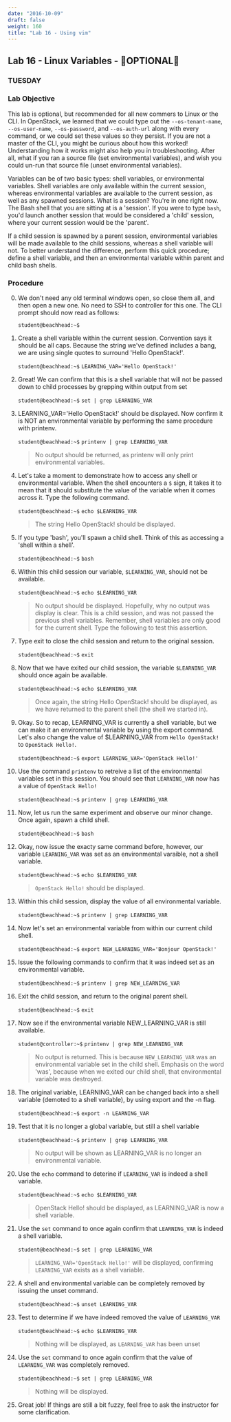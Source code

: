```yaml
---
date: "2016-10-09"
draft: false
weight: 160
title: "Lab 16 - Using vim"
---
```


## Lab 16 - Linux Variables - &#x1F528;OPTIONAL&#x1F528;

### TUESDAY

### Lab Objective

This lab is optional, but recommended for all new commers to Linux or the CLI. In OpenStack, we learned that we could type out the `--os-tenant-name`, `--os-user-name`, `--os-password`, and `--os-auth-url` along with every command, or we could set these values so they persist. If you are not a master of the CLI, you might be curious about how this worked! Understanding how it works might also help you in troubleshooting. After all, what if you ran a source file (set environmental variables), and wish you could un-run that source file (unset environmental variables). 

Variables can be of two basic types: shell variables, or environmental variables. Shell variables are only available within the current session, whereas environmental variables are available to the current session, as well as any spawned sessions. What is a session? You're in one right now. The Bash shell that you are sitting at is a 'session'. If you were to type `bash`, you'd launch another session that would be considered a 'child' session, where your current session would be the 'parent'.

If a child session is spawned by a parent session, environmental variables will be made available to the child sessions, whereas a shell variable will not. To better understand the difference, perform this quick procedure; define a shell variable, and then an environmental variable within parent and child bash shells.

### Procedure

0. We don't need any old terminal windows open, so close them all, and then open a new one. No need to SSH to controller for this one. The CLI prompt should now read as follows:

    `student@beachhead:~$`

0. Create a shell variable within the current session. Convention says it should be all caps. Because the string we've defined includes a bang, we are using single quotes to surround 'Hello OpenStack!'.

    `student@beachhead:~$` `LEARNING_VAR='Hello OpenStack!'`
	
0. Great! We can confirm that this is a shell variable that will not be passed down to child processes by grepping within output from set

    `student@beachhead:~$` `set | grep LEARNING_VAR`
	
0. LEARNING_VAR='Hello OpenStack!' should be displayed. Now confirm it is NOT an environmental variable by performing the same procedure with printenv.

    `student@beachhead:~$` `printenv | grep LEARNING_VAR`
	
    > No output should be returned, as printenv will only print environmental variables.

0. Let's take a moment to demonstrate how to access any shell or environmental variable. When the shell encounters a `$` sign, it takes it to mean that it should substitute the value of the variable when it comes across it. Type the following command.

    `student@beachhead:~$` `echo $LEARNING_VAR`

    > The string Hello OpenStack! should be displayed.

0. If you type 'bash', you'll spawn a child shell. Think of this as accessing a 'shell within a shell'.

    `student@beachhead:~$` `bash`

0. Within this child session our variable, `$LEARNING_VAR`, should not be available.

    `student@beachhead:~$` `echo $LEARNING_VAR`

    > No output should be displayed. 
    > Hopefully, why no output was display is clear. This is a child session, and was not passed the previous shell variables. Remember, shell variables are only good for the current shell. Type the following to test this assertion.
	
0. Type exit to close the child session and return to the original session.

    `student@beachhead:~$` `exit`

0. Now that we have exited our child session, the variable `$LEARNING_VAR` should once again be available. 

    `student@beachhead:~$` `echo $LEARNING_VAR`
	
    > Once again, the string Hello OpenStack! should be displayed, as we have returned to the parent shell (the shell we started in).

0. Okay. So to recap, LEARNING_VAR is currently a shell variable, but we can make it an environmental variable by using the export command. Let's also change the value of $LEARNING_VAR from `Hello OpenStack!` to `OpenStack Hello!`.

    `student@beachhead:~$` `export LEARNING_VAR='OpenStack Hello!'`
    
0. Use the command `printenv` to retreive a list of the environmental variables set in this session. You should see that `LEARNING_VAR` now has a value of `OpenStack Hello!`

    `student@beachhead:~$` `printenv | grep LEARNING_VAR`
	
0. Now, let us run the same experiment and observe our minor change. Once again, spawn a child shell.

    `student@beachhead:~$` `bash`
    
0. Okay, now issue the exacty same command before, however, our variable `LEARNING_VAR` was set as an environmental varaible, not a shell variable.

    `student@beachhead:~$` `echo $LEARNING_VAR`
 
    > `OpenStack Hello!` should be displayed. 

0. Within this child session, display the value of all environmental variable.

    `student@beachhead:~$` `printenv | grep LEARNING_VAR`
	
0. Now let's set an environmental variable from within our current child shell.

    `student@beachhead:~$` `export NEW_LEARNING_VAR='Bonjour OpenStack!'`
	
0. Issue the following commands to confirm that it was indeed set as an environmental variable.

    `student@beachhead:~$` `printenv | grep NEW_LEARNING_VAR`

0. Exit the child session, and return to the original parent shell.

    `student@beachhead:~$` `exit`

0. Now see if the environmental variable NEW_LEARNING_VAR is still available.

    `student@controller:~$` `printenv | grep NEW_LEARNING_VAR`
   
    > No output is returned. This is because `NEW_LEARNING_VAR` was an environmental variable set in the child shell. Emphasis on the word 'was', because when we exited our child shell, that environmental variable was destroyed.

0. The original variable, LEARNING_VAR can be changed back into a shell variable (demoted to a shell variable), by using export and the -n flag.

    `student@beachhead:~$` `export -n LEARNING_VAR`

0. Test that it is no longer a global variable, but still a shell variable

    `student@beachhead:~$` `printenv | grep LEARNING_VAR`

    > No output will be shown as LEARNING_VAR is no longer an environmental variable.

0. Use the `echo` command to deterine if `LEARNING_VAR` is indeed a shell variable.

    `student@beachhead:~$` `echo $LEARNING_VAR`

    > OpenStack Hello! should be displayed, as LEARNING_VAR is now a shell variable.

0. Use the `set` command to once again confirm that `LEARNING_VAR` is indeed a shell variable.
    
    `student@beachhead:~$` `set | grep LEARNING_VAR`
    
    > `LEARNING_VAR='OpenStack Hello!'` will be displayed, confirming `LEARNING_VAR` exists as a shell variable.

0. A shell and environmental variable can be completely removed by issuing the unset command.

    `student@beachhead:~$` `unset LEARNING_VAR`
    
0. Test to determine if we have indeed removed the value of `LEARNING_VAR`

    `student@beachhead:~$` `echo $LEARNING_VAR`

    > Nothing will be displayed, as `LEARNING_VAR` has been unset
    
0. Use the `set` command to once again confirm that the value of `LEARNING_VAR` was completely removed.

    `student@beachhead:~$` `set | grep LEARNING_VAR`
	
    > Nothing will be displayed.  

0. Great job! If things are still a bit fuzzy, feel free to ask the instructor for some clarification.
